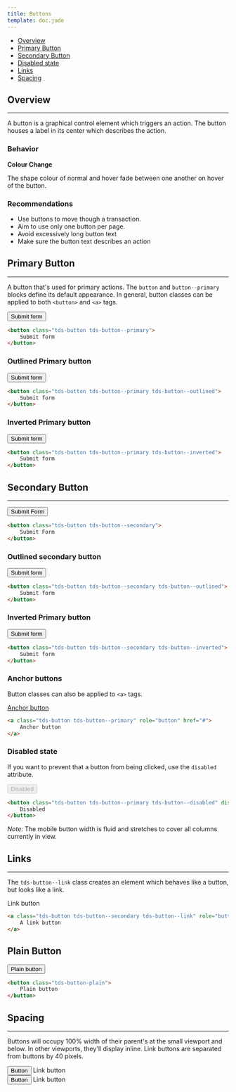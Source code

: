 ```yaml
---
title: Buttons
template: doc.jade
---
```


* [Overview](#overview)
* [Primary Button](#primary-button)
* [Secondary Button](#secondary-button)
* [Disabled state](#disabled-state)
* [Links](#links)
* [Spacing](#spacing)


## Overview

---

A button is a graphical control element which triggers an action. The button houses a label in its center which describes the action.

### Behavior

**Colour Change**

The shape colour of normal and hover fade between one another on hover of the button.

### Recommendations

* Use buttons to move though a transaction.
* Aim to use only one button per page.
* Avoid excessively long button text
* Make sure the button text describes an action

## Primary Button

---

A button that's used for primary actions. The `button` and `button--primary` blocks define its default appearance. In general, button classes can be applied to both `<button>` and `<a>` tags.

<button class="tds-button tds-button--primary">Submit form</button>

```html
<button class="tds-button tds-button--primary">
    Submit form
</button>
```

### Outlined Primary button

<button class="tds-button tds-button--primary tds-button--outlined">
    Submit form
</button>

```html
<button class="tds-button tds-button--primary tds-button--outlined">
    Submit form
</button>
```

### Inverted Primary button

<div class="example example--inverted example--primary">
    <button class="tds-button tds-button--primary tds-button--inverted">
        Submit form
    </button>
</div>

```html
<button class="tds-button tds-button--primary tds-button--inverted">
    Submit form
</button>
```


## Secondary Button

---

<button class="tds-button tds-button--secondary">
    Submit Form
</button>

```html
<button class="tds-button tds-button--secondary">
    Submit Form
</button>
```

### Outlined secondary button

<button class="tds-button tds-button--secondary tds-button--outlined">
    Submit form
</button>

```html
<button class="tds-button tds-button--secondary tds-button--outlined">
    Submit form
</button>
```

### Inverted Primary button

<div class="example example--inverted example--secondary">
    <button class="tds-button tds-button--secondary tds-button--inverted">
        Submit form
    </button>
</div>

```html
<button class="tds-button tds-button--secondary tds-button--inverted">
    Submit form
</button>
```


### Anchor buttons

Button classes can also be applied to `<a>` tags.

<a class="tds-button tds-button--primary" role="button" href="#">Anchor button</a>

```html
<a class="tds-button tds-button--primary" role="button" href="#">
    Anchor button
</a>
```

### Disabled state

If you want to prevent that a button from being clicked, use the `disabled` attribute.

<button class="tds-button tds-button--primary tds-button--disabled" disabled>Disabled</button>

```html
<button class="tds-button tds-button--primary tds-button--disabled" disabled>
    Disabled
</button>
```

_Note_: The mobile button width is fluid and stretches to cover all columns currently in view.


## Links

---

The `tds-button--link` class creates an element which behaves like a button, but looks like a link.

<div>
    <a class="tds-button tds-button--secondary tds-button--link">Link button
    </a>
</div>

```html
<a class="tds-button tds-button--secondary tds-button--link" role="button" href="#">
    A link button
</a>
```

## Plain Button

<button class="tds-button-plain">
    Plain button
</button>

```html
<button class="tds-button-plain">
    Plain button
</button>
```

## Spacing

---

Buttons will occupy 100% width of their parent's at the small viewport and below. In other viewports, they'll display inline. Link buttons are separated from buttons by 40 pixels.

<div>
    <button class="tds-button tds-button--secondary">Button</button>
    <a class="tds-button tds-button--secondary tds-button--link">Link button</a>
</div>
<div>
    <button class="tds-button tds-button--primary">Button</button>
    <a class="tds-button tds-button--primary tds-button--link">Link button</a>
</div>

